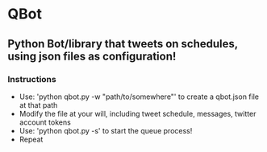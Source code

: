 # QBot
## Python Bot/library that tweets on schedules, using json files as configuration!

### Instructions

- Use: 'python qbot.py -w "path/to/somewhere"' to create a qbot.json file at that path
- Modify the file at your will, including tweet schedule, messages, twitter account tokens
- Use: 'python qbot.py -s' to start the queue process!
- Repeat
